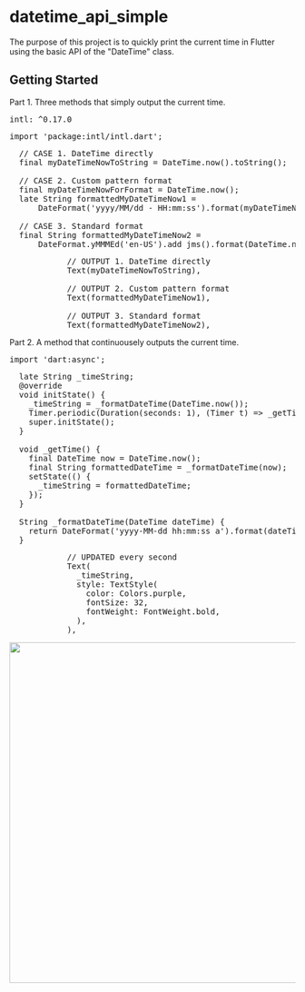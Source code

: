 # datetime_api_simple

The purpose of this project is to quickly print the current time in Flutter using the basic API of the "DateTime" class.

## Getting Started

Part 1. Three methods that simply output the current time.
<pre>
intl: ^0.17.0
</pre>
<pre>
import 'package:intl/intl.dart';
</pre>
<pre>
  // CASE 1. DateTime directly
  final myDateTimeNowToString = DateTime.now().toString();

  // CASE 2. Custom pattern format
  final myDateTimeNowForFormat = DateTime.now();
  late String formattedMyDateTimeNow1 =
      DateFormat('yyyy/MM/dd - HH:mm:ss').format(myDateTimeNowForFormat);

  // CASE 3. Standard format
  final String formattedMyDateTimeNow2 =
      DateFormat.yMMMEd('en-US').add_jms().format(DateTime.now());
</pre>
<pre>
            // OUTPUT 1. DateTime directly
            Text(myDateTimeNowToString),

            // OUTPUT 2. Custom pattern format
            Text(formattedMyDateTimeNow1),

            // OUTPUT 3. Standard format
            Text(formattedMyDateTimeNow2),
</pre>


Part 2. A method that continuousely outputs the current time.
<pre>
import 'dart:async';
</pre>
<pre>
  late String _timeString;
  @override
  void initState() {
    _timeString = _formatDateTime(DateTime.now());
    Timer.periodic(Duration(seconds: 1), (Timer t) => _getTime());
    super.initState();
  }

  void _getTime() {
    final DateTime now = DateTime.now();
    final String formattedDateTime = _formatDateTime(now);
    setState(() {
      _timeString = formattedDateTime;
    });
  }

  String _formatDateTime(DateTime dateTime) {
    return DateFormat('yyyy-MM-dd hh:mm:ss a').format(dateTime);
  }
</pre>
<pre>
            // UPDATED every second
            Text(
              _timeString,
              style: TextStyle(
                color: Colors.purple,
                fontSize: 32,
                fontWeight: FontWeight.bold,
              ),
            ),
</pre>

<img height="600" src="https://user-images.githubusercontent.com/111336041/201457351-9d30d9e1-3c32-4b15-9d7b-b0315cafbc47.gif"/>
